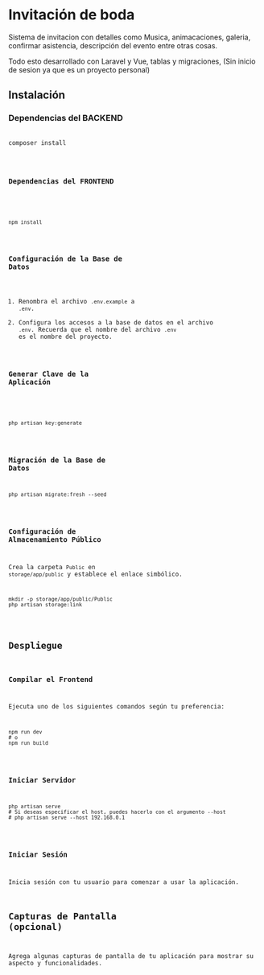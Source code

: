 # Invitación de boda

Sistema de invitacion con detalles como Musica, animacaciones, galeria, confirmar asistencia, descripción del evento entre otras cosas. 

Todo esto desarrollado con Laravel y Vue, tablas y migraciones, (Sin inicio de sesion ya que es un proyecto personal)

## Instalación

### Dependencias del BACKEND

<pre><div class="dark bg-gray-950 rounded-md"><div class="flex items-center relative text-token-text-secondary bg-token-main-surface-secondary px-4 py-2 text-xs font-sans justify-between rounded-t-md">
<span class="" data-state="closed"></span></div><div class="p-4 overflow-y-auto"><code class="!whitespace-pre hljs language-bash">composer install</span></div></div></pre>

### Dependencias del FRONTEND

<pre>
<div class="dark bg-gray-950 rounded-md"><div class="flex items-center relative text-token-text-secondary bg-token-main-surface-secondary px-4 py-2 text-xs font-sans justify-between rounded-t-md">
<span class="" data-state="closed">
</span></div><div class="p-4 overflow-y-auto"><code class="!whitespace-pre hljs language-bash">npm install
</code></div></div></pre>

### Configuración de la Base de Datos

1. Renombra el archivo `.env.example` a `.env`.
2. Configura los accesos a la base de datos en el archivo `.env`. Recuerda que el nombre del archivo `.env` es el nombre del proyecto.

### Generar Clave de la Aplicación

<pre>
<div class="dark bg-gray-950 rounded-md"><div class="flex items-center relative text-token-text-secondary bg-token-main-surface-secondary px-4 py-2 text-xs font-sans justify-between rounded-t-md">
<span class="" data-state="closed">
<div class="p-4 overflow-y-auto"><code class="!whitespace-pre hljs language-bash">php artisan key:generate
</code></div></div></pre>

### Migración de la Base de Datos

<pre><div class="dark bg-gray-950 rounded-md"><div class="flex items-center relative text-token-text-secondary bg-token-main-surface-secondary px-4 py-2 text-xs font-sans justify-between rounded-t-md"><span class="" data-state="closed"></span></div><div class="p-4 overflow-y-auto"><code class="!whitespace-pre hljs language-bash">php artisan migrate:fresh --seed
</code></div></div></pre>

### Configuración de Almacenamiento Público

Crea la carpeta `Public` en `storage/app/public` y establece el enlace simbólico.

<pre><div class="dark bg-gray-950 rounded-md"><div class="flex items-center relative text-token-text-secondary bg-token-main-surface-secondary px-4 py-2 text-xs font-sans justify-between rounded-t-md"><span class="" data-state="closed"></span></div><div class="p-4 overflow-y-auto"><code class="!whitespace-pre hljs language-bash">mkdir -p storage/app/public/Public
php artisan storage:link
</code></div></div></pre>

## Despliegue

### Compilar el Frontend

Ejecuta uno de los siguientes comandos según tu preferencia:

<pre><div class="dark bg-gray-950 rounded-md"><div class="flex items-center relative text-token-text-secondary bg-token-main-surface-secondary px-4 py-2 text-xs font-sans justify-between rounded-t-md"><span class="" data-state="closed"></span></div><div class="p-4 overflow-y-auto"><code class="!whitespace-pre hljs language-bash">npm run dev
# o
npm run build
</code></div></div></pre>

### Iniciar Servidor

<pre><div class="dark bg-gray-950 rounded-md"><div class="flex items-center relative text-token-text-secondary bg-token-main-surface-secondary px-4 py-2 text-xs font-sans justify-between rounded-t-md"><span class="" data-state="closed"></span></div><div class="p-4 overflow-y-auto"><code class="!whitespace-pre hljs language-bash">php artisan serve
# Si deseas especificar el host, puedes hacerlo con el argumento --host
# php artisan serve --host 192.168.0.1
</code></div></div></pre>

### Iniciar Sesión

Inicia sesión con tu usuario para comenzar a usar la aplicación.

## Capturas de Pantalla (opcional)

Agrega algunas capturas de pantalla de tu aplicación para mostrar su aspecto y funcionalidades.
